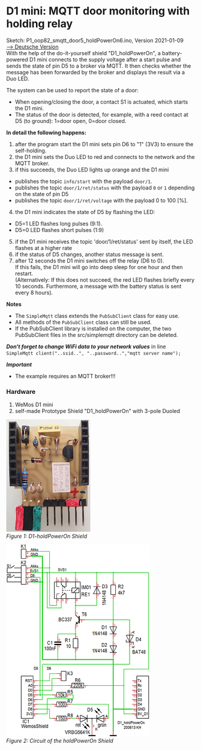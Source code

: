 # D1 mini: MQTT door monitoring with holding relay
Sketch: P1_oop82_smqtt_door5_holdPowerOn6.ino, Version 2021-01-09   
[--> Deutsche Version](./LIESMICH.md "Deutsche Version")   
With the help of the do-it-yourself shield "D1_holdPowerOn", a battery-powered D1 mini connects to the supply voltage after a start pulse and sends the state of pin D5 to a broker via MQTT. It then checks whether the message has been forwarded by the broker and displays the result via a Duo LED.   

The system can be used to report the state of a door:   
* When opening/closing the door, a contact S1 is actuated, which starts the D1 mini.   
* The status of the door is detected, for example, with a reed contact at D5 (to ground): 1=door open, 0=door closed.   

__In detail the following happens:__   
1. after the program start the D1 mini sets pin D6 to "1" (3V3) to ensure the self-holding.   
2. the D1 mini sets the Duo LED to red and connects to the network and the MQTT broker.   
3. if this succeeds, the Duo LED lights up orange and the D1 mini
* publishes the topic `info/start` with the payload `door/1`.
* publishes the topic `door/1/ret/status` with the payload `0` or `1` depending on the state of pin D5   
* publishes the topic `door/1/ret/voltage` with the payload 0 to 100 [%].    
4. the D1 mini indicates the state of D5 by flashing the LED:   
* D5=1 LED flashes long pulses (9:1).   
* D5=0 LED flashes short pulses (1:9)   
5. if the D1 mini receives the topic 'door/1/ret/status' sent by itself, the LED flashes at a higher rate
6. if the status of D5 changes, another status message is sent.
7. after 12 seconds the D1 mini switches off the relay (D6 to 0).   
   If this fails, the D1 mini will go into deep sleep for one hour and then restart.   
   (Alternatively: If this does not succeed, the red LED flashes briefly every 10 seconds. Furthermore, a message with the battery status is sent every 8 hours).   
   
__Notes__
* The `SimpleMqtt` class extends the `PubSubClient` class for easy use.   
* All methods of the `PubSubClient` class can still be used.   
* If the PubSubClient library is installed on the computer, the two PubSubClient files in the src/simplemqtt directory can be deleted.   

__*Don't forget to change WiFi data to your network values*__ in line   
`SimpleMqtt client("..ssid..", "..password..","mqtt server name");`  

__*Important*__   
* The example requires an MQTT broker!!!

### Hardware 
1. WeMos D1 mini   
2. self-made Prototype Shield "D1_holdPowerOn" with 3-pole Duoled   

![holdPowerOn shield](./images/D1_holdPowerOn_shield1.png "holdPowerOn shield")   
_Figure 1: D1-holdPowerOn Shield_   
   
![holdPowerOn Schaltung](./images/D1_holdPowerOn_circuit1.png "holdPowerOn circuit")      
_Figure 2: Circuit of the holdPowerOn Shield_   

